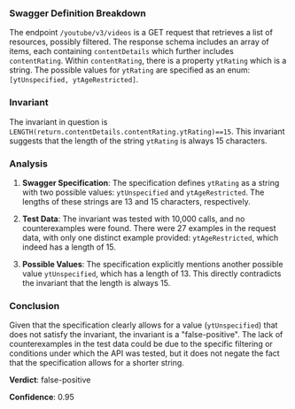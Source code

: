### Swagger Definition Breakdown

The endpoint `/youtube/v3/videos` is a GET request that retrieves a list of resources, possibly filtered. The response schema includes an array of items, each containing `contentDetails` which further includes `contentRating`. Within `contentRating`, there is a property `ytRating` which is a string. The possible values for `ytRating` are specified as an enum: `[ytUnspecified, ytAgeRestricted]`.

### Invariant

The invariant in question is `LENGTH(return.contentDetails.contentRating.ytRating)==15`. This invariant suggests that the length of the string `ytRating` is always 15 characters.

### Analysis

1. **Swagger Specification**: The specification defines `ytRating` as a string with two possible values: `ytUnspecified` and `ytAgeRestricted`. The lengths of these strings are 13 and 15 characters, respectively.

2. **Test Data**: The invariant was tested with 10,000 calls, and no counterexamples were found. There were 27 examples in the request data, with only one distinct example provided: `ytAgeRestricted`, which indeed has a length of 15.

3. **Possible Values**: The specification explicitly mentions another possible value `ytUnspecified`, which has a length of 13. This directly contradicts the invariant that the length is always 15.

### Conclusion

Given that the specification clearly allows for a value (`ytUnspecified`) that does not satisfy the invariant, the invariant is a "false-positive". The lack of counterexamples in the test data could be due to the specific filtering or conditions under which the API was tested, but it does not negate the fact that the specification allows for a shorter string.

**Verdict**: false-positive

**Confidence**: 0.95
